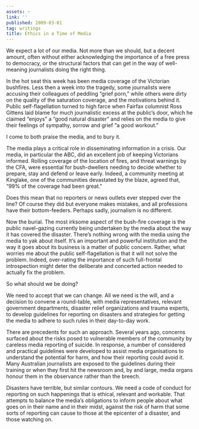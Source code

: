 ```yaml
---
assets: ~
link: ''
published: 2009-03-01
tag: writings
title: Ethics in a Time of Media
---
```

We expect a lot of our media. Not more than we should, but a decent
amount, often without either acknowledging the importance of a free
press to democracy, or the structural factors that can get in the way of
well-meaning journalists doing the right thing.

In the hot seat this week has been media coverage of the Victorian
bushfires. Less then a week into the tragedy, some journalists were
accusing their colleagues of peddling “grief porn,” while others were
dirty on the quality of the saturation coverage, and the motivations
behind it. Public self-flagellation turned to high farce when Fairfax
columnist Ross Gittens laid blame for much journalistic excess at the
public’s door, which he claimed “enjoys” a “good natural disaster” and
relies on the media to give their feelings of sympathy, sorrow and grief
“a good workout.”

I come to both praise the media, and to bury it.

The media plays a critical role in disseminating information in a
crisis. Our media, in particular the ABC, did an excellent job of
keeping Victorians informed. Rolling coverage of the location of fires,
and threat warnings by the CFA, were essential for bush-dwellers needing
to decide whether to prepare, stay and defend or leave early. Indeed, a
community meeting at Kinglake, one of the communities devastated by the
blaze, agreed that, “99% of the coverage had been great.”

Does this mean that no reporters or news outlets ever stepped over the
line? Of course they did but everyone makes mistakes, and all
professions have their bottom-feeders. Perhaps sadly, journalism is no
different.

Now the burial. The most irksome aspect of the bush-fire coverage is the
public navel-gazing currently being undertaken by the media about the
way it has covered the disaster. There’s nothing wrong with the media
using the media to yak about itself. It’s an important and powerful
institution and the way it goes about its business is a matter of public
concern. Rather, what worries me about the public self-flagellation is
that it will not solve the problem. Indeed, over-rating the importance
of such full-frontal introspection might deter the deliberate and
concerted action needed to actually fix the problem.

So what should we be doing?

We need to accept that we can change. All we need is the will, and a
decision to convene a round-table, with media representatives, relevant
government departments, disaster relief organizations and trauma
experts, to develop guidelines for reporting on disasters and strategies
for getting the media to adhere to such rules in their day-to-day work.

There are precedents for such an approach. Several years ago, concerns
surfaced about the risks posed to vulnerable members of the community by
careless media reporting of suicide. In response, a number of considered
and practical guidelines were developed to assist media organisations to
understand the potential for harm, and how their reporting could avoid
it. Many Australian journalists are exposed to the guidelines during
their training or when they first hit the newsroom and, by and large,
media organs honour them in the observance rather than the breech.

Disasters have terrible, but similar contours. We need a code of conduct
for reporting on such happenings that is ethical, relevant and workable.
That attempts to balance the media’s obligations to inform people about
what goes on in their name and in their midst, against the risk of harm
that some sorts of reporting can cause to those at the epicenter of a
disaster, and those watching on.